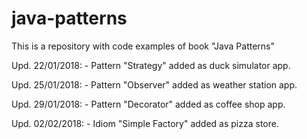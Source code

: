 # java-patterns
This is a repository with code examples of book "Java Patterns"

Upd. 22/01/2018:
	- Pattern "Strategy" added as duck simulator app.
	
Upd. 25/01/2018:
	- Pattern "Observer" added as weather station app.

Upd. 29/01/2018:
	- Pattern "Decorator" added as coffee shop app.
	
Upd. 02/02/2018:
	- Idiom "Simple Factory" added as pizza store.
